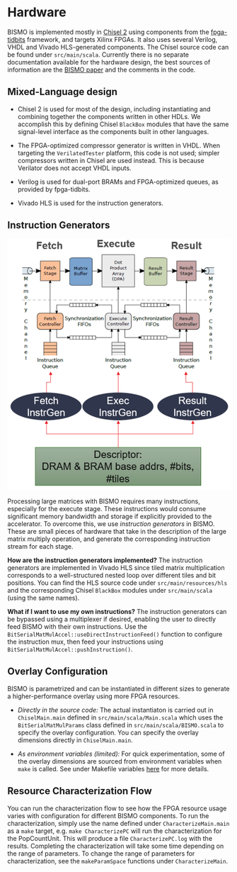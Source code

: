 # Hardware
BISMO is implemented mostly in [Chisel 2](https://chisel.eecs.berkeley.edu) using
components from the [fpga-tidbits](https://github.com/maltanar/fpga-tidbits/)
framework, and targets Xilinx FPGAs.
It also uses several Verilog, VHDL and Vivado HLS-generated components.
The Chisel source code can be found under `src/main/scala`.
Currently there is no separate documentation available for the hardware design,
the best sources of information are the
[BISMO paper](https://arxiv.org/pdf/1901.00370.pdf) and the comments in the code.

## Mixed-Language design

* Chisel 2 is used for most of the design, including instantiating and
combining together the components written in other HDLs. We accomplish this by
defining Chisel `BlackBox` modules that have the same signal-level interface
as the components built in other languages.

* The FPGA-optimized compressor generator is written in VHDL. When targeting
the `VerilatedTester` platform, this code is not used; simpler compressors
written in Chisel are used instead. This is because Verilator does not accept
VHDL inputs.

* Verilog is used for dual-port BRAMs and FPGA-optimized queues, as provided
by fpga-tidbits.

* Vivado HLS is used for the instruction generators.

## Instruction Generators

<center> <img src="img/bismo-instruction-generators.png"></center>

Processing large matrices with BISMO requires many instructions, especially
for the execute stage. These instructions would consume significant memory
bandwidth and storage if explicitly provided to the accelerator. To overcome
this, we use *instruction generators* in BISMO. These are small pieces of
hardware that take in the description of the large matrix multiply operation,
and generate the corresponding instruction stream for each stage.

**How are the instruction generators implemented?**
The instruction generators are implemented in Vivado HLS since tiled matrix
multiplication corresponds to a well-structured nested loop over
different tiles and bit positions. You can find the HLS source code under
`src/main/resources/hls` and the corresponding Chisel `BlackBox` modules under
`src/main/scala` (using the same names).

**What if I want to use my own instructions?**
The instruction generators can be bypassed
using a multiplexer if desired, enabling the user to directly feed BISMO with
their own instructions. Use the
`BitSerialMatMulAccel::useDirectInstructionFeed()` function to configure the
instruction mux, then feed your instructions using
`BitSerialMatMulAccel::pushInstruction()`.

## Overlay Configuration
BISMO is parametrized and can be instantiated in different sizes to generate a
higher-performance overlay using more FPGA resources.

* *Directly in the source code:* The actual instantiaton is carried out in
`ChiselMain.main` defined in `src/main/scala/Main.scala` which uses the
`BitSerialMatMulParams` class defined in `src/main/scala/BISMO.scala` to specify
the overlay configuration.
You can specify the overlay dimensions directly in `ChiselMain.main`.

* *As environment variables (limited):* For quick experimentation, some of the
overlay dimensions are sourced from environment variables when `make` is called.
See under Makefile variables [here](platforms.md) for more details.

## Resource Characterization Flow
You can run the characterization flow to see how the FPGA resource usage
varies with configuration for different BISMO components.
To run the characterization, simply use the name defined under
`CharacterizeMain.main` as a `make` target, e.g. `make CharacterizePC` will
run the characterization for the PopCountUnit.
This will produce a file `CharacterizePC.log` with the results.
Completing the characterization will take some time depending on the range of
parameters.
To change the range of parameters for characterization, see the
`makeParamSpace` functions under `CharacterizeMain`.
